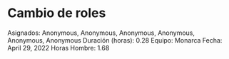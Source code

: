 # Cambio de roles

Asignados: Anonymous, Anonymous, Anonymous, Anonymous, Anonymous, Anonymous
Duración (horas): 0.28
Equipo: Monarca
Fecha: April 29, 2022
Horas Hombre: 1.68